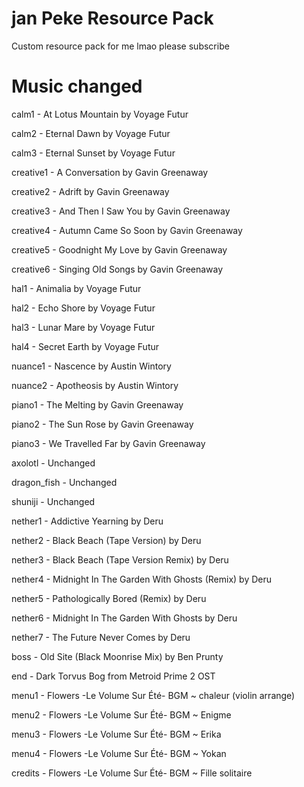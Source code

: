 # jan Peke Resource Pack
 Custom resource pack for me lmao please subscribe

# Music changed
 calm1 - At Lotus Mountain by Voyage Futur
 
 calm2 - Eternal Dawn by Voyage Futur
 
 calm3 - Eternal Sunset by Voyage Futur
 
 creative1 - A Conversation by Gavin Greenaway
 
 creative2 - Adrift by Gavin Greenaway
 
 creative3 - And Then I Saw You by Gavin Greenaway
 
 creative4 - Autumn Came So Soon by Gavin Greenaway
 
 creative5 - Goodnight My Love by Gavin Greenaway
 
 creative6 - Singing Old Songs by Gavin Greenaway
 
 hal1 - Animalia by Voyage Futur
 
 hal2 - Echo Shore by Voyage Futur
 
 hal3 - Lunar Mare by Voyage Futur
 
 hal4 - Secret Earth by Voyage Futur
 
 nuance1 - Nascence by Austin Wintory
 
 nuance2 - Apotheosis by Austin Wintory
 
 piano1 - The Melting by Gavin Greenaway
 
 piano2 - The Sun Rose by Gavin Greenaway
 
 piano3 - We Travelled Far by Gavin Greenaway
 
 

 axolotl - Unchanged
 
 dragon_fish - Unchanged
 
 shuniji - Unchanged
 
 

 nether1 - Addictive Yearning by Deru
 
 nether2 - Black Beach (Tape Version) by Deru
 
 nether3 - Black Beach (Tape Version Remix) by Deru
 
 nether4 - Midnight In The Garden With Ghosts (Remix) by Deru
 
 nether5 - Pathologically Bored (Remix) by Deru
 
 nether6 - Midnight In The Garden With Ghosts by Deru
 
 nether7 - The Future Never Comes by Deru
 
 

 boss - Old Site (Black Moonrise Mix) by Ben Prunty
 
 end - Dark Torvus Bog from Metroid Prime 2 OST



 menu1 - Flowers -Le Volume Sur Été- BGM ~ chaleur (violin arrange)
 
 menu2 - Flowers -Le Volume Sur Été- BGM ~ Enigme
 
 menu3 - Flowers -Le Volume Sur Été- BGM ~ Erika
 
 menu4 - Flowers -Le Volume Sur Été- BGM ~ Yokan
 
 credits - Flowers -Le Volume Sur Été- BGM ~ Fille solitaire

